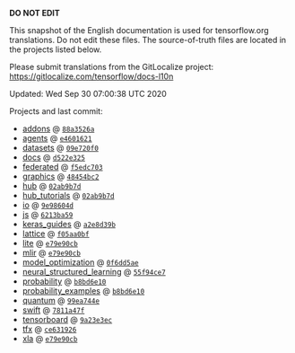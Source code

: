 __DO NOT EDIT__

This snapshot of the English documentation is used for tensorflow.org
translations. Do not edit these files. The source-of-truth files are located in
the projects listed below.

Please submit translations from the GitLocalize project: https://gitlocalize.com/tensorflow/docs-l10n

Updated: Wed Sep 30 07:00:38 UTC 2020

Projects and last commit:

- [addons](https://github.com/tensorflow/addons/tree/master/docs) @ <a href='https://github.com/tensorflow/addons/commit/88a3526a301def529ba379b5fee2837f0bc9e26d'><code>88a3526a</code></a>
- [agents](https://github.com/tensorflow/agents/tree/master/docs) @ <a href='https://github.com/tensorflow/agents/commit/e4601621ce0771d0d10d3617c194efdc73fb548a'><code>e4601621</code></a>
- [datasets](https://github.com/tensorflow/datasets/tree/master/docs) @ <a href='https://github.com/tensorflow/datasets/commit/09e720f0755c3e808a562dbb49de9c0368463116'><code>09e720f0</code></a>
- [docs](https://github.com/tensorflow/docs/tree/master/site/en) @ <a href='https://github.com/tensorflow/docs/commit/d522e325039fbc2f6c77da1d5632affe634fd0e8'><code>d522e325</code></a>
- [federated](https://github.com/tensorflow/federated/tree/master/docs) @ <a href='https://github.com/tensorflow/federated/commit/f5edc7037c0bfba74d12053013d1b9c3d0ae04e4'><code>f5edc703</code></a>
- [graphics](https://github.com/tensorflow/graphics/tree/master/tensorflow_graphics/g3doc) @ <a href='https://github.com/tensorflow/graphics/commit/48454bc297e4b7b59e1fac8b4cc92058e1d7642e'><code>48454bc2</code></a>
- [hub](https://github.com/tensorflow/hub/tree/master/docs) @ <a href='https://github.com/tensorflow/hub/commit/02ab9b7d3455e99e97abecf43c5d598a5528e20c'><code>02ab9b7d</code></a>
- [hub_tutorials](https://github.com/tensorflow/hub/tree/master/examples/colab) @ <a href='https://github.com/tensorflow/hub/commit/02ab9b7d3455e99e97abecf43c5d598a5528e20c'><code>02ab9b7d</code></a>
- [io](https://github.com/tensorflow/io/tree/master/docs) @ <a href='https://github.com/tensorflow/io/commit/9e98604d9ccee6f1e16063efef603abde1cc5383'><code>9e98604d</code></a>
- [js](https://github.com/tensorflow/tfjs-website/tree/master/docs) @ <a href='https://github.com/tensorflow/tfjs-website/commit/6213ba596d55a9e54cd6bf98706c28d42974b775'><code>6213ba59</code></a>
- [keras_guides](https://github.com/tensorflow/docs/tree/snapshot-keras/site/en/guide/keras) @ <a href='https://github.com/tensorflow/docs/commit/a2e8d39bbc7abd82f9dc2ebeacb5a689b8d850bd'><code>a2e8d39b</code></a>
- [lattice](https://github.com/tensorflow/lattice/tree/master/docs) @ <a href='https://github.com/tensorflow/lattice/commit/f05aa0bf2e85756f7a5f49f1378f0d1e428bea2d'><code>f05aa0bf</code></a>
- [lite](https://github.com/tensorflow/tensorflow/tree/master/tensorflow/lite/g3doc) @ <a href='https://github.com/tensorflow/tensorflow/commit/e79e90cb04fb453b7ed023295007bdb02fde61da'><code>e79e90cb</code></a>
- [mlir](https://github.com/tensorflow/tensorflow/tree/master/tensorflow/compiler/mlir/g3doc) @ <a href='https://github.com/tensorflow/tensorflow/commit/e79e90cb04fb453b7ed023295007bdb02fde61da'><code>e79e90cb</code></a>
- [model_optimization](https://github.com/tensorflow/model-optimization/tree/master/tensorflow_model_optimization/g3doc) @ <a href='https://github.com/tensorflow/model-optimization/commit/0f6dd5aeb818c5f61123fc1d5642435ea0f5cd70'><code>0f6dd5ae</code></a>
- [neural_structured_learning](https://github.com/tensorflow/neural-structured-learning/tree/master/g3doc) @ <a href='https://github.com/tensorflow/neural-structured-learning/commit/55f94ce765496d2d7b06be20054775e25c4d9ecf'><code>55f94ce7</code></a>
- [probability](https://github.com/tensorflow/probability/tree/master/tensorflow_probability/g3doc) @ <a href='https://github.com/tensorflow/probability/commit/b8bd6e101f1683987a27abef891809a708746d6b'><code>b8bd6e10</code></a>
- [probability_examples](https://github.com/tensorflow/probability/tree/master/tensorflow_probability/examples/jupyter_notebooks) @ <a href='https://github.com/tensorflow/probability/commit/b8bd6e101f1683987a27abef891809a708746d6b'><code>b8bd6e10</code></a>
- [quantum](https://github.com/tensorflow/quantum/tree/master/docs) @ <a href='https://github.com/tensorflow/quantum/commit/99ea744eec0b7f01a23eabaa70789cca6d6c0169'><code>99ea744e</code></a>
- [swift](https://github.com/tensorflow/swift/tree/master/docs/site) @ <a href='https://github.com/tensorflow/swift/commit/7811a47f833f944982f6dc04301413854d76953b'><code>7811a47f</code></a>
- [tensorboard](https://github.com/tensorflow/tensorboard/tree/master/docs) @ <a href='https://github.com/tensorflow/tensorboard/commit/9a23e3ec232d4451f9ae45d6876286cf75923886'><code>9a23e3ec</code></a>
- [tfx](https://github.com/tensorflow/tfx/tree/master/docs) @ <a href='https://github.com/tensorflow/tfx/commit/ce631926e57f9dd6d51049768f7482688b027c76'><code>ce631926</code></a>
- [xla](https://github.com/tensorflow/tensorflow/tree/master/tensorflow/compiler/xla/g3doc) @ <a href='https://github.com/tensorflow/tensorflow/commit/e79e90cb04fb453b7ed023295007bdb02fde61da'><code>e79e90cb</code></a>

